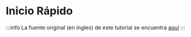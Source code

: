 # Inicio Rápido

:::info
La fuente original (en ingles) de este tutorial se encuentra [aquí](https://tanstack.com/query/latest/docs/framework/vue/quick-start)
:::


